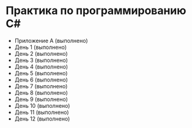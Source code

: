 # Практика по программированию C#
* Приложение А (выполнено)
* День 1 (выполнено)
* День 2 (выполнено)
* День 3 (выполнено)
* День 4 (выполнено)
* День 5 (выполнено)
* День 6 (выполнено)
* День 7 (выполнено)
* День 8 (выполнено)
* День 9 (выполнено)
* День 10 (выполнено)
* День 11 (выполнено)
* День 12 (выполнено)

